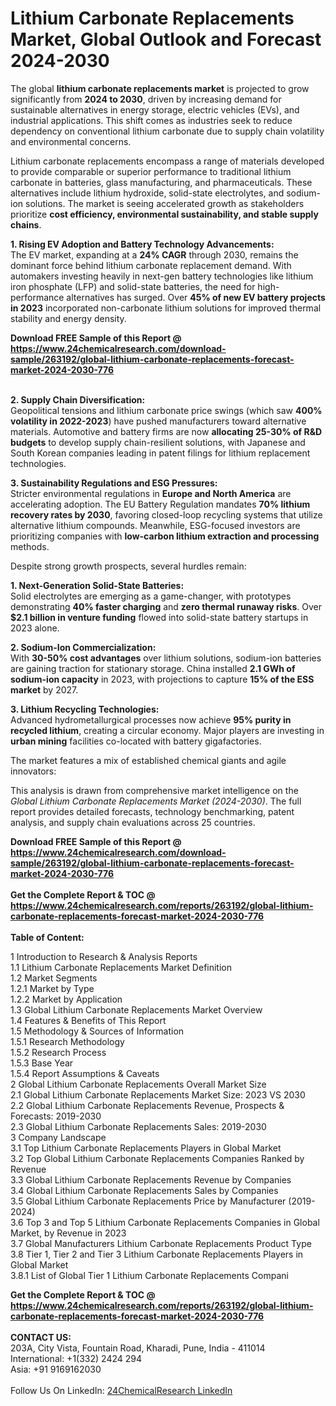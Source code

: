 <h1>Lithium Carbonate Replacements Market, Global Outlook and Forecast 2024-2030</h1><p>The global <strong>lithium carbonate replacements market</strong> is projected to grow significantly from <strong>2024 to 2030</strong>, driven by increasing demand for sustainable alternatives in energy storage, electric vehicles (EVs), and industrial applications. This shift comes as industries seek to reduce dependency on conventional lithium carbonate due to supply chain volatility and environmental concerns.</p><p>Lithium carbonate replacements encompass a range of materials developed to provide comparable or superior performance to traditional lithium carbonate in batteries, glass manufacturing, and pharmaceuticals. These alternatives include lithium hydroxide, solid-state electrolytes, and sodium-ion solutions. The market is seeing accelerated growth as stakeholders prioritize <strong>cost efficiency, environmental sustainability, and stable supply chains</strong>.</p><p><strong>1. Rising EV Adoption and Battery Technology Advancements:</strong><br>
The EV market, expanding at a <strong>24% CAGR</strong> through 2030, remains the dominant force behind lithium carbonate replacement demand. With automakers investing heavily in next-gen battery technologies like lithium iron phosphate (LFP) and solid-state batteries, the need for high-performance alternatives has surged. Over <strong>45% of new EV battery projects in 2023</strong> incorporated non-carbonate lithium solutions for improved thermal stability and energy density.</p><div><b>Download FREE Sample of this Report @ 
            <a href="https://www.24chemicalresearch.com/download-sample/263192/global-lithium-carbonate-replacements-forecast-market-2024-2030-776">
            https://www.24chemicalresearch.com/download-sample/263192/global-lithium-carbonate-replacements-forecast-market-2024-2030-776</a></b></div><br><p><strong>2. Supply Chain Diversification:</strong><br>
Geopolitical tensions and lithium carbonate price swings (which saw <strong>400% volatility in 2022-2023</strong>) have pushed manufacturers toward alternative materials. Automotive and battery firms are now <strong>allocating 25-30% of R&amp;D budgets</strong> to develop supply chain-resilient solutions, with Japanese and South Korean companies leading in patent filings for lithium replacement technologies.</p><p><strong>3. Sustainability Regulations and ESG Pressures:</strong><br>
Stricter environmental regulations in <strong>Europe and North America</strong> are accelerating adoption. The EU Battery Regulation mandates <strong>70% lithium recovery rates by 2030</strong>, favoring closed-loop recycling systems that utilize alternative lithium compounds. Meanwhile, ESG-focused investors are prioritizing companies with <strong>low-carbon lithium extraction and processing</strong> methods.</p><p>Despite strong growth prospects, several hurdles remain:</p><p><strong>1. Next-Generation Solid-State Batteries:</strong><br>
Solid electrolytes are emerging as a game-changer, with prototypes demonstrating <strong>40% faster charging</strong> and <strong>zero thermal runaway risks</strong>. Over <strong>$2.1 billion in venture funding</strong> flowed into solid-state battery startups in 2023 alone.</p><p><strong>2. Sodium-Ion Commercialization:</strong><br>
With <strong>30-50% cost advantages</strong> over lithium solutions, sodium-ion batteries are gaining traction for stationary storage. China installed <strong>2.1 GWh of sodium-ion capacity</strong> in 2023, with projections to capture <strong>15% of the ESS market</strong> by 2027.</p><p><strong>3. Lithium Recycling Technologies:</strong><br>
Advanced hydrometallurgical processes now achieve <strong>95% purity in recycled lithium</strong>, creating a circular economy. Major players are investing in <strong>urban mining</strong> facilities co-located with battery gigafactories.</p><p>The market features a mix of established chemical giants and agile innovators:</p><p>This analysis is drawn from comprehensive market intelligence on the <em>Global Lithium Carbonate Replacements Market (2024-2030)</em>. The full report provides detailed forecasts, technology benchmarking, patent analysis, and supply chain evaluations across 25 countries.</p><div><b>Download FREE Sample of this Report @ 
            <a href="https://www.24chemicalresearch.com/download-sample/263192/global-lithium-carbonate-replacements-forecast-market-2024-2030-776">
            https://www.24chemicalresearch.com/download-sample/263192/global-lithium-carbonate-replacements-forecast-market-2024-2030-776</a></b></div><br><div><b>Get the Complete Report & TOC @ 
            <a href="https://www.24chemicalresearch.com/reports/263192/global-lithium-carbonate-replacements-forecast-market-2024-2030-776">
            https://www.24chemicalresearch.com/reports/263192/global-lithium-carbonate-replacements-forecast-market-2024-2030-776</a></b></div><br>
            <b>Table of Content:</b><p>1 Introduction to Research & Analysis Reports<br />
    1.1 Lithium Carbonate Replacements Market Definition<br />
    1.2 Market Segments<br />
        1.2.1 Market by Type<br />
        1.2.2 Market by Application<br />
    1.3 Global Lithium Carbonate Replacements Market Overview<br />
    1.4 Features & Benefits of This Report<br />
    1.5 Methodology & Sources of Information<br />
        1.5.1 Research Methodology<br />
        1.5.2 Research Process<br />
        1.5.3 Base Year<br />
        1.5.4 Report Assumptions & Caveats<br />
2 Global Lithium Carbonate Replacements Overall Market Size<br />
    2.1 Global Lithium Carbonate Replacements Market Size: 2023 VS 2030<br />
    2.2 Global Lithium Carbonate Replacements Revenue, Prospects & Forecasts: 2019-2030<br />
    2.3 Global Lithium Carbonate Replacements Sales: 2019-2030<br />
3 Company Landscape<br />
    3.1 Top Lithium Carbonate Replacements Players in Global Market<br />
    3.2 Top Global Lithium Carbonate Replacements Companies Ranked by Revenue<br />
    3.3 Global Lithium Carbonate Replacements Revenue by Companies<br />
    3.4 Global Lithium Carbonate Replacements Sales by Companies<br />
    3.5 Global Lithium Carbonate Replacements Price by Manufacturer (2019-2024)<br />
    3.6 Top 3 and Top 5 Lithium Carbonate Replacements Companies in Global Market, by Revenue in 2023<br />
    3.7 Global Manufacturers Lithium Carbonate Replacements Product Type<br />
    3.8 Tier 1, Tier 2 and Tier 3 Lithium Carbonate Replacements Players in Global Market<br />
        3.8.1 List of Global Tier 1 Lithium Carbonate Replacements Compani</p><div><b>Get the Complete Report & TOC @ 
            <a href="https://www.24chemicalresearch.com/reports/263192/global-lithium-carbonate-replacements-forecast-market-2024-2030-776">
            https://www.24chemicalresearch.com/reports/263192/global-lithium-carbonate-replacements-forecast-market-2024-2030-776</a></b></div><br><b>CONTACT US:</b><br>
            203A, City Vista, Fountain Road, Kharadi, Pune, India - 411014<br>
            International: +1(332) 2424 294<br>
            Asia: +91 9169162030 <br><br>
            Follow Us On LinkedIn: <a href="https://www.linkedin.com/company/24chemicalresearch/">24ChemicalResearch LinkedIn</a>